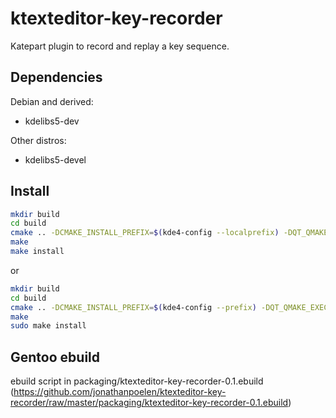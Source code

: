 # ktexteditor-key-recorder

Katepart plugin to record and replay a key sequence.

## Dependencies

Debian and derived:
 - kdelibs5-dev

Other distros:
 - kdelibs5-devel


## Install

```sh
mkdir build
cd build
cmake .. -DCMAKE_INSTALL_PREFIX=$(kde4-config --localprefix) -DQT_QMAKE_EXECUTABLE=/usr/bin/qmake-qt4 -DCMAKE_BUILD_TYPE=Release
make
make install
```

or

```sh
mkdir build
cd build
cmake .. -DCMAKE_INSTALL_PREFIX=$(kde4-config --prefix) -DQT_QMAKE_EXECUTABLE=/usr/bin/qmake-qt4 -DCMAKE_BUILD_TYPE=Release
make
sudo make install
```

## Gentoo ebuild

ebuild script in packaging/ktexteditor-key-recorder-0.1.ebuild (https://github.com/jonathanpoelen/ktexteditor-key-recorder/raw/master/packaging/ktexteditor-key-recorder-0.1.ebuild)
